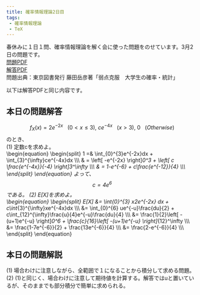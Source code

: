 ```yaml
---
title: 確率情報理論2日目
tags: 
 - 確率情報理論
 - TeX
---
```


春休みに１日１問、確率情報理論を解く会に使った問題をのせています。3月2日の問題です。  
[問題PDF](https://marbou090.github.io/MyBlog/folder/sec02.pdf)  
[解答PDF](https://marbou090.github.io/MyBlog/folder/ans02.pdf)  
問題出典：東京図書発行 藤田岳彦著「弱点克服　大学生の確率・統計」  

以下は解答PDFと同じ内容です。

## 本日の問題解答
$$f_X(x)=2e^{-2x}~~~(0<x\le 3),~ce^{-4x}~~~(x>3),~0~~~(Otherwise)$$ のとき、  
(1) 定数cを求めよ。  
   \begin{equation}
     \begin{split}
       1 =& \int_{0}^{3}e^{-2x}dx + \int_{3}^{\infty}ce^{-4x}dx \\\\\\
       & = \left[ -e^{-2x} \right]_0^3 + \left[ c \frac{e^{-4x}}{-4} \right]_3^\infty \\\\\\
       & = 1-e^{-6} + c\frac{e^{-12}}{4} \\\\\\
     \end{split}
   \end{equation}
   よって、 $$c=4e^6 $$ である。
(2) E[X]を求めよ。  
  \begin{equation}
    \begin{split}
      E[X] &= \int_{0}^{3} x2e^{-2x} dx + c\int_{3}^{\infty}xe^{-4x}dx \\\\\\
      &= \int_{0}^{6} ue^{-u}\frac{du}{2} + c\int_{12}^{\infty}\frac{u}{4}e^{-u}\frac{du}{4} \\\\\\
      &= \frac{1}{2}\left[ -(u+1)e^{-u}  \right]_0^6 + \frac{c}{16}\left[ -(u+1)e^{-u} \right]_{12}^\infty \\\\\\
      &= \frac{1-7e^{-6}}{2} + \frac{13e^{-6}}{4} \\\\\\
      &= \frac{2-e^{-6}}{4} \\\\\\
    \end{split}
  \end{equation} 

## 本日の問題解説
(1) 場合わけに注意しながら、全範囲で１になることから積分して求める問題。  
(2) (1)と同じく、場合わけに注意して期待値を計算する。解答ではuと置いているが、そのままでも部分積分で簡単に求められる。